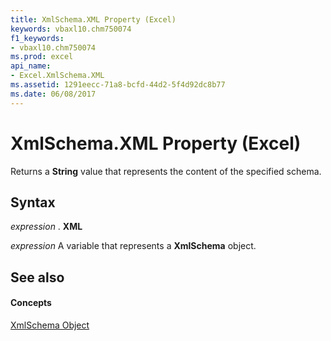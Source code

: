 ```yaml
---
title: XmlSchema.XML Property (Excel)
keywords: vbaxl10.chm750074
f1_keywords:
- vbaxl10.chm750074
ms.prod: excel
api_name:
- Excel.XmlSchema.XML
ms.assetid: 1291eecc-71a8-bcfd-44d2-5f4d92dc8b77
ms.date: 06/08/2017
---
```



# XmlSchema.XML Property (Excel)

Returns a  **String** value that represents the content of the specified schema.


## Syntax

 _expression_ . **XML**

 _expression_ A variable that represents a **XmlSchema** object.


## See also


#### Concepts


[XmlSchema Object](Excel.XmlSchema.md)

